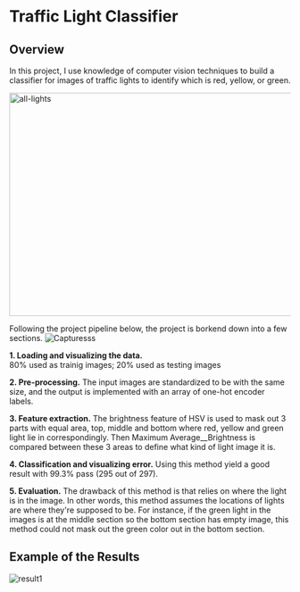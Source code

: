 # Traffic Light Classifier

## Overview
In this project, I use knowledge of computer vision techniques to build a classifier for images of traffic lights to identify which is red, yellow, or green.

<img width="623" alt="all-lights" src="https://user-images.githubusercontent.com/48291391/61484597-322f4980-a96d-11e9-83bc-bf1cf81394f7.png" width="200" height="400" />


Following the project pipeline below, the project is borkend down into a few sections.
![Capturesss](https://user-images.githubusercontent.com/48291391/61484669-61de5180-a96d-11e9-9851-fda95e4ef447.PNG=200x400 )

  **1. Loading and visualizing the data.**  
     80% used as trainig images; 20% used as testing images
     
  **2. Pre-processing.** 
    The input images are standardized to be with the same size, and the output is implemented with an array of one-hot encoder labels.
    
  **3. Feature extraction.** 
    The brightness feature of HSV is used to mask out 3 parts with equal area, top, middle and bottom where red, yellow and green light lie in correspondingly.  Then Maximum Average__Brightness is compared between these 3 areas to define what kind of light image it is.
    
  **4. Classification and visualizing error.** 
    Using this method yield a good result with 99.3% pass (295 out of 297).
    
  **5. Evaluation.** 
    The drawback of this method is that relies on where the light is in the image. In other words, this method assumes the locations of lights are where they're supposed to be. For instance, if the green light in the images is at the middle section so the bottom section has empty image, this method could not mask out the green color out in the bottom section.

## Example of the Results

![result1](https://user-images.githubusercontent.com/48291391/61486267-044c0400-a971-11e9-8952-87be8e80e201.PNG)
